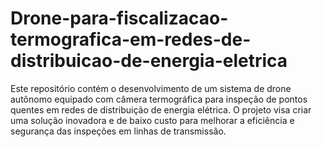 # Drone-para-fiscalizacao-termografica-em-redes-de-distribuicao-de-energia-eletrica
Este repositório contém o desenvolvimento de um sistema de drone autônomo equipado com câmera termográfica para inspeção de pontos quentes em redes de distribuição de energia elétrica. O projeto visa criar uma solução inovadora e de baixo custo para melhorar a eficiência e segurança das inspeções em linhas de transmissão.

